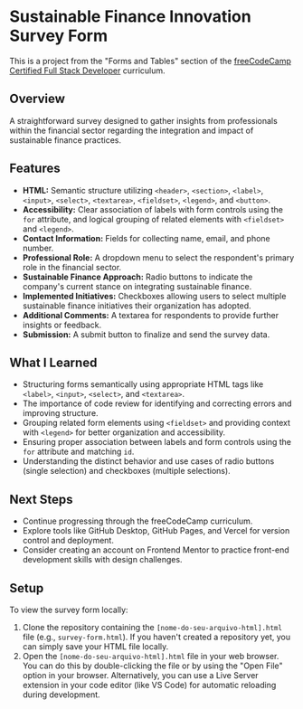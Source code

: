 # Sustainable Finance Innovation Survey Form

This is a project from the "Forms and Tables" section of the [freeCodeCamp Certified Full Stack Developer](https://www.freecodecamp.org/learn/full-stack-developer/) curriculum.

## Overview

A straightforward survey designed to gather insights from professionals within the financial sector regarding the integration and impact of sustainable finance practices.

## Features

- **HTML:** Semantic structure utilizing `<header>`, `<section>`, `<label>`, `<input>`, `<select>`, `<textarea>`, `<fieldset>`, `<legend>`, and `<button>`.
- **Accessibility:** Clear association of labels with form controls using the `for` attribute, and logical grouping of related elements with `<fieldset>` and `<legend>`.
- **Contact Information:** Fields for collecting name, email, and phone number.
- **Professional Role:** A dropdown menu to select the respondent's primary role in the financial sector.
- **Sustainable Finance Approach:** Radio buttons to indicate the company's current stance on integrating sustainable finance.
- **Implemented Initiatives:** Checkboxes allowing users to select multiple sustainable finance initiatives their organization has adopted.
- **Additional Comments:** A textarea for respondents to provide further insights or feedback.
- **Submission:** A submit button to finalize and send the survey data.

## What I Learned

- Structuring forms semantically using appropriate HTML tags like `<label>`, `<input>`, `<select>`, and `<textarea>`.
- The importance of code review for identifying and correcting errors and improving structure.
- Grouping related form elements using `<fieldset>` and providing context with `<legend>` for better organization and accessibility.
- Ensuring proper association between labels and form controls using the `for` attribute and matching `id`.
- Understanding the distinct behavior and use cases of radio buttons (single selection) and checkboxes (multiple selections).

## Next Steps

- Continue progressing through the freeCodeCamp curriculum.
- Explore tools like GitHub Desktop, GitHub Pages, and Vercel for version control and deployment.
- Consider creating an account on Frontend Mentor to practice front-end development skills with design challenges.

## Setup

To view the survey form locally:

1.  Clone the repository containing the `[nome-do-seu-arquivo-html].html` file (e.g., `survey-form.html`). If you haven't created a repository yet, you can simply save your HTML file locally.
2.  Open the `[nome-do-seu-arquivo-html].html` file in your web browser. You can do this by double-clicking the file or by using the "Open File" option in your browser. Alternatively, you can use a Live Server extension in your code editor (like VS Code) for automatic reloading during development.
